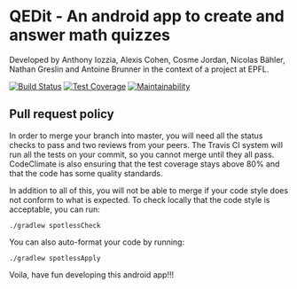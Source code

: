 
# QEDit - An android app to create and answer math quizzes
Developed by Anthony Iozzia, Alexis Cohen, Cosme Jordan, Nicolas Bähler, Nathan Greslin and Antoine Brunner in
the context of a project at EPFL.

[![Build Status](https://travis-ci.org/brunnerant/sdp-project.svg?branch=master)](https://travis-ci.org/brunnerant/sdp-project)
[![Test Coverage](https://api.codeclimate.com/v1/badges/97269ca5f086f0c8ed40/test_coverage)](https://codeclimate.com/github/brunnerant/sdp-project/test_coverage)
[![Maintainability](https://api.codeclimate.com/v1/badges/97269ca5f086f0c8ed40/maintainability)](https://codeclimate.com/github/brunnerant/sdp-project/maintainability)

## Pull request policy
In order to merge your branch into master, you will need all the status checks to pass and two reviews from your peers.
The Travis CI system will run all the tests on your commit, so you cannot merge until they all pass.
CodeClimate is also ensuring that the test coverage stays above 80% and that the code has some quality standards.

In addition to all of this, you will not be able to merge if your code style does not conform to what is expected.
To check locally that the code style is acceptable, you can run:
```
./gradlew spotlessCheck
```
You can also auto-format your code by running:
```
./gradlew spotlessApply
```
Voila, have fun developing this android app!!!